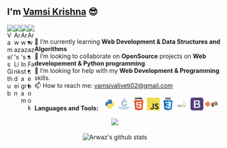 ## I'm [Vamsi Krishna](https://github.com/kituu02/) 😎 
<a href="https://github.com/kituu02">
  <img align="left" alt="Vamsi's Github" width="16px" src="https://cdn.jsdelivr.net/npm/simple-icons@v3/icons/github.svg" />
</a>
<a href="https://www.linkedin.com/in/vamsi-valiveti-b39737206/">
  <img align="left" alt="Arwaz's Linkdein" width="16px" src="https://cdn.jsdelivr.net/npm/simple-icons@v3/icons/linkedin.svg" />
</a>
<a href="https://www.instagram.com/vamsi_valiveti_02/">
  <img align="left" alt="Arwaz's Instagram" width="16px" src="https://cdn.jsdelivr.net/npm/simple-icons@v3/icons/instagram.svg" />
</a>
<a href="https://www.facebook.com/vamsi.valiveti.7">
  <img align="left" alt="Arwazs Facebook" width="16px" src="https://cdn.jsdelivr.net/npm/simple-icons@v3/icons/facebook.svg" />
</a>

<br />

<!-- 💻 I’m currently working on **Machine learning & Front-End Projects**-->
- 📖 I’m currently learning **Web Development & Data Structures and Algorithms**
- 👯 I’m looking to collaborate on **OpenSource** projects on **Web developement & Python programming**
- 🤔 I’m looking for help with my **Web Development & Programming** skills.
- 📫 How to reach me: vamsivaliveti02@gmail.com <br>

<!-- <br>![Visitor badge](https://visitor-badge.glitch.me/badge?page_id=kituu02.visitor-badge)
<br> -->
**Languages and Tools:** &nbsp;
<code><img height="30" src="https://raw.githubusercontent.com/github/explore/80688e429a7d4ef2fca1e82350fe8e3517d3494d/topics/python/python.png"></code>
<code><img height="30" src="https://raw.githubusercontent.com/github/explore/80688e429a7d4ef2fca1e82350fe8e3517d3494d/topics/c/c.png"></code>
<code><img height="30" src="https://raw.githubusercontent.com/github/explore/56a826d05cf762b2b50ecbe7d492a839b04f3fbf/topics/html/html.png"></code>
<code><img height="30" src="https://raw.githubusercontent.com/github/explore/80688e429a7d4ef2fca1e82350fe8e3517d3494d/topics/javascript/javascript.png"></code>
<code><img height="30" src="https://raw.githubusercontent.com/github/explore/80688e429a7d4ef2fca1e82350fe8e3517d3494d/topics/css/css.png"></code>
<code><img height="30" src="https://raw.githubusercontent.com/github/explore/80688e429a7d4ef2fca1e82350fe8e3517d3494d/topics/mysql/mysql.png"></code>
<code><img height="30" src="https://raw.githubusercontent.com/github/explore/80688e429a7d4ef2fca1e82350fe8e3517d3494d/topics/bootstrap/bootstrap.png"></code>
<code><img height="30" src="https://raw.githubusercontent.com/github/explore/80688e429a7d4ef2fca1e82350fe8e3517d3494d/topics/git/git.png"></code>
<p align="center">
  <img align="center" src="https://github-readme-stats.vercel.app/api/top-langs/?username=kituu02&theme=jolly&line_height=10&hide_langs_below=1&layout=compact" />
  <br>
  <br>
  <img align="center" src="https://github-readme-stats.vercel.app/api?username=kituu02&show_icons=true&theme=jolly&line_height=21" alt="Arwaz's github stats"/>

</p>
